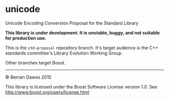 # unicode
Unicode Encoding Conversion Proposal for the Standard Library

**This library is under development. It is unstable, buggy, and not suitable for production use.**

This is the `std-proposal` repository branch. It's target audience is the C++ standards committee's Library Evolution Working Group.

Other branches target Boost.  

---

© Beman Dawes 2015

This library is licensed under the Boost Software License version 1.0.
See http://www.boost.org/users/license.html
